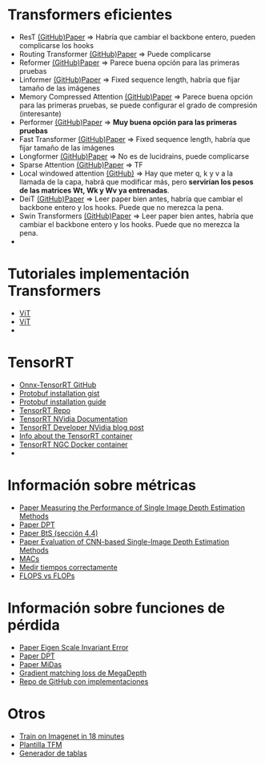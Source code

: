 # Transformers eficientes
- ResT [(GitHub)](https://github.com/wofmanaf/ResT)[Paper](https://arxiv.org/pdf/2105.13677v3.pdf) ⇒ Habría que cambiar el backbone entero, pueden complicarse los hooks
- Routing Transformer [(GitHub)](https://github.com/lucidrains/routing-transformer)[Paper](https://arxiv.org/pdf/2003.05997.pdf) ⇒ Puede complicarse
- Reformer [(GitHub)](https://github.com/lucidrains/reformer-pytorch)[Paper](https://openreview.net/pdf?id=rkgNKkHtvB) ⇒ Parece buena opción para las primeras pruebas
- Linformer [(GitHub)](https://github.com/lucidrains/linformer)[Paper](https://arxiv.org/pdf/2006.04768.pdf) ⇒ Fixed sequence length, habría que fijar tamaño de las imágenes
- Memory Compressed Attention [(GitHub)](https://github.com/lucidrains/memory-compressed-attention)[Paper](https://arxiv.org/pdf/1801.10198.pdf) ⇒ Parece buena opción para las primeras pruebas, se puede configurar el grado de compresión (interesante)
- Performer [(GitHub)](https://github.com/lucidrains/performer-pytorch)[Paper](https://arxiv.org/pdf/2009.14794.pdf) ⇒ **Muy buena opción para las primeras pruebas**
- Fast Transformer [(GitHub)](https://github.com/lucidrains/fast-transformer-pytorch)[Paper](https://arxiv.org/pdf/2108.09084.pdf) ⇒ Fixed sequence length, habría que fijar tamaño de las imágenes
- Longformer [(GitHub)](https://github.com/allenai/longformer)[Paper](https://arxiv.org/pdf/2004.05150.pdf) ⇒ No es de lucidrains, puede complicarse
- Sparse Attention [(GitHub)](https://github.com/openai/sparse_attention)[Paper](https://arxiv.org/pdf/1904.10509.pdf) ⇒ TF
- Local windowed attention [(GitHub)](https://github.com/lucidrains/local-attention) ⇒ Hay que meter q, k y v a la llamada de la capa, habrá que modificar más, pero **servirían los pesos de las matrices Wt, Wk y Wv ya entrenadas**.
- DeiT [(GitHub)](https://github.com/facebookresearch/deit)[Paper](https://arxiv.org/pdf/2012.12877.pdf) ⇒ Leer paper bien antes, habría que cambiar el backbone entero y los hooks. Puede que no merezca la pena.
- Swin Transformers [(GitHub)](https://github.com/microsoft/Swin-Transformer)[Paper](https://arxiv.org/pdf/2103.14030.pdf) ⇒ Leer paper bien antes, habría que cambiar el backbone entero y los hooks. Puede que no merezca la pena.
- 

# Tutoriales implementación Transformers
- [ViT](https://towardsdatascience.com/implementing-visualttransformer-in-pytorch-184f9f16f632)
- [ViT](https://nn.labml.ai/transformers/vit/index.html)
- 

# TensorRT
- [Onnx-TensorRT GitHub](https://github.com/onnx/onnx-tensorrt)
- [Protobuf installation gist](https://gist.github.com/diegopacheco/cd795d36e6ebcd2537cd18174865887b)
- [Protobuf installation guide](https://github.com/protocolbuffers/protobuf/blob/master/src/README.md)
- [TensorRT Repo](https://github.com/NVIDIA/TensorRT#setting-up-the-build-environment)
- [TensorRT NVidia Documentation](https://docs.nvidia.com/deeplearning/tensorrt/install-guide/index.html)
- [TensorRT Developer NVidia blog post](https://developer.nvidia.com/blog/speeding-up-deep-learning-inference-using-tensorrt-updated/)
- [Info about the TensorRT container](https://forums.developer.nvidia.com/t/bash-trtexec-command-not-found/127302)
- [TensorRT NGC Docker container](https://ngc.nvidia.com/catalog/containers/nvidia:tensorrt)
- 

# Información sobre métricas
- [Paper Measuring the Performance of Single Image Depth Estimation Methods](https://ylatif.github.io/papers/IROS2016_ccadena.pdf)
- [Paper DPT](https://arxiv.org/pdf/2103.13413.pdf)
- [Paper BtS (sección 4.4)](https://arxiv.org/pdf/1907.10326.pdf)
- [Paper Evaluation of CNN-based Single-Image Depth Estimation Methods](https://arxiv.org/pdf/1805.01328.pdf)
- [MACs](https://en.wikipedia.org/wiki/Multiply%E2%80%93accumulate_operation)
- [Medir tiempos correctamente](https://towardsdatascience.com/the-correct-way-to-measure-inference-time-of-deep-neural-networks-304a54e5187f)
- [FLOPS vs FLOPs](https://stackoverflow.com/questions/58498651/what-is-flops-in-field-of-deep-learning)

# Información sobre funciones de pérdida
- [Paper Eigen Scale Invariant Error](https://arxiv.org/pdf/1406.2283.pdf)
- [Paper DPT](https://arxiv.org/pdf/2103.13413.pdf)
- [Paper MiDas](https://arxiv.org/pdf/1907.01341.pdf)
- [Gradient matching loss de MegaDepth](https://arxiv.org/pdf/1804.00607.pdf)
- [Repo de GitHub con implementaciones](https://github.com/imran3180/depth-map-prediction/blob/master/main.py)

# Otros
- [Train on Imagenet in 18 minutes](https://www.fast.ai/2018/08/10/fastai-diu-imagenet/)
- [Plantilla TFM](https://gitlab.inf.uva.es/valecar/tfm-mii-template/-/tree/master/Latex)
- [Generador de tablas](https://www.tablesgenerator.com/)
